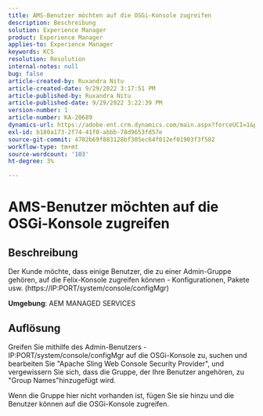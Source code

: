 ```yaml
---
title: AMS-Benutzer möchten auf die OSGi-Konsole zugreifen
description: Beschreibung
solution: Experience Manager
product: Experience Manager
applies-to: Experience Manager
keywords: KCS
resolution: Resolution
internal-notes: null
bug: false
article-created-by: Ruxandra Nitu
article-created-date: 9/29/2022 3:17:51 PM
article-published-by: Ruxandra Nitu
article-published-date: 9/29/2022 3:22:39 PM
version-number: 1
article-number: KA-20689
dynamics-url: https://adobe-ent.crm.dynamics.com/main.aspx?forceUCI=1&pagetype=entityrecord&etn=knowledgearticle&id=0aa2b2da-0940-ed11-9db1-0022480867fb
exl-id: b180a173-2f74-41f0-abbb-78d9653fd57e
source-git-commit: 4702b69f883128bf305ec64f012ef01903f3f582
workflow-type: tm+mt
source-wordcount: '103'
ht-degree: 3%

---
```


# AMS-Benutzer möchten auf die OSGi-Konsole zugreifen

## Beschreibung


Der Kunde möchte, dass einige Benutzer, die zu einer Admin-Gruppe gehören, auf die Felix-Konsole zugreifen können - Konfigurationen, Pakete usw. (https://IP:PORT/system/console/configMgr)



<b>Umgebung</b>: AEM MANAGED SERVICES


## Auflösung


Greifen Sie mithilfe des Admin-Benutzers - IP:PORT/system/console/configMgr auf die OSGi-Konsole zu, suchen und bearbeiten Sie &quot;Apache Sling Web Console Security Provider&quot;, und vergewissern Sie sich, dass die Gruppe, der Ihre Benutzer angehören, zu &quot;Group Names&quot;hinzugefügt wird.

Wenn die Gruppe hier nicht vorhanden ist, fügen Sie sie hinzu und die Benutzer können auf die OSGi-Konsole zugreifen.
